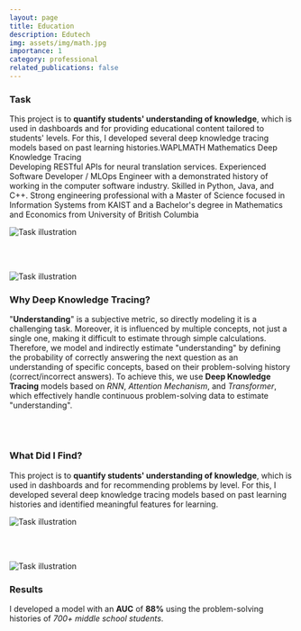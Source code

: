 ```yaml
---
layout: page
title: Education
description: Edutech
img: assets/img/math.jpg
importance: 1
category: professional
related_publications: false
---
```


<div class="row align-items-center">
  <!-- 텍스트 영역 -->
  <div class="col-md-6">
    <h3 class="mb-4">Task</h3>
    <p>
      This project is to <strong>quantify students' understanding of knowledge</strong>, which is used in dashboards and for providing educational content tailored to students' levels. For this, I developed several deep knowledge tracing models based on past learning histories.WAPLMATH Mathematics Deep Knowledge Tracing<br>Developing RESTful APIs for neural translation services. Experienced Software Developer / MLOps Engineer with a demonstrated history of working in the computer software industry. Skilled in Python, Java, and C++. Strong engineering professional with a Master of Science focused in Information Systems from KAIST and a Bachelor's degree in Mathematics and Economics from University of British Columbia
    </p>
  </div>
  <!-- 이미지 영역 -->
  <div class="col-md-6 text-center">
    <img src="/assets/img/learning.jpg" alt="Task illustration" class="img-fluid rounded">
  </div>
</div>

<br><br> <!-- 두 줄 띄우기 -->

<div class="row align-items-center">
  <!-- 이미지 영역 -->
  <div class="col-md-6 text-center">
    <img src="/assets/img/learning.jpg" alt="Task illustration" class="img-fluid rounded">
  </div>
  <!-- 텍스트 영역 -->
  <div class="col-md-6">
    <h3 class="mb-4">Why Deep Knowledge Tracing?</h3>
    <p>
      "<strong>Understanding</strong>" is a subjective metric, so directly modeling it is a challenging task. Moreover, it is influenced by multiple concepts, not just a single one, making it difficult to estimate through simple calculations. Therefore, we model and indirectly estimate "understanding" by defining the probability of correctly answering the next question as an understanding of specific concepts, based on their problem-solving history (correct/incorrect answers). To achieve this, we use <strong>Deep Knowledge Tracing</strong> models based on <i>RNN</i>, <i>Attention Mechanism</i>, and <i>Transformer</i>, which effectively handle continuous problem-solving data to estimate "understanding".
    </p>
  </div>
</div>

<br><br> <!-- 두 줄 띄우기 -->

<div class="row align-items-center">
  <!-- 텍스트 영역 -->
  <div class="col-md-6">
    <h3 class="mb-4">What Did I Find?</h3>
    <p>
      This project is to <strong>quantify students' understanding of knowledge</strong>, which is used in dashboards and for recommending problems by level. For this, I developed several deep knowledge tracing models based on past learning histories and identified meaningful features for learning.
    </p>
  </div>
  <!-- 이미지 영역 -->
  <div class="col-md-6 text-center">
    <img src="/assets/img/learning.jpg" alt="Task illustration" class="img-fluid rounded">
  </div>
</div>

<br><br> <!-- 두 줄 띄우기 -->

<div class="row align-items-center">
  <!-- 이미지 영역 -->
  <div class="col-md-6 text-center">
    <img src="/assets/img/learning.jpg" alt="Task illustration" class="img-fluid rounded">
  </div>
  <!-- 텍스트 영역 -->
  <div class="col-md-6">
    <h3 class="mb-4">Results</h3>
    <p>
      I developed a model with an <strong>AUC</strong> of <strong>88%</strong> using the problem-solving histories of <i>700+ middle school students</i>.
    </p>
  </div>
</div>
